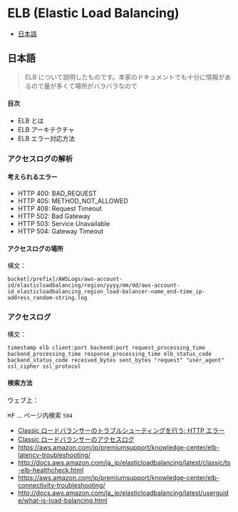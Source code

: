 # ELB (Elastic Load Balancing)

* [日本語](#日本語)

## 日本語
> ELB について説明したものです。本家のドキュメントでも十分に情報があるので量が多くて場所がバラバラなので

#### 目次

- ELB とは
- ELB アーキテクチャ
- ELB エラー対応方法



### アクセスログの解析

#### 考えられるエラー

* HTTP 400: BAD_REQUEST
* HTTP 405: METHOD_NOT_ALLOWED
* HTTP 408: Request Timeout
* HTTP 502: Bad Gateway
* HTTP 503: Service Unavailable
* HTTP 504: Gateway Timeout

#### アクセスログの場所

構文：

```
bucket[/prefix]/AWSLogs/aws-account-id/elasticloadbalancing/region/yyyy/mm/dd/aws-account-id_elasticloadbalancing_region_load-balancer-name_end-time_ip-address_random-string.log
```

### アクセスログ

構文：

```
timestamp elb client:port backend:port request_processing_time backend_processing_time response_processing_time elb_status_code backend_status_code received_bytes sent_bytes "request" "user_agent" ssl_cipher ssl_protocol
```

#### 検索方法

ウェブ上：

<kbd>⌘F</kbd> ... ページ内検索 ` 504 `


* [Classic ロードバランサーのトラブルシューティングを行う: HTTP エラー](http://docs.aws.amazon.com/ja_jp/elasticloadbalancing/latest/classic/ts-elb-error-message.html#ts-elb-errorcodes-http502)
* [Classic ロードバランサーのアクセスログ](http://docs.aws.amazon.com/ja_jp/elasticloadbalancing/latest/classic/access-log-collection.html)
* https://aws.amazon.com/jp/premiumsupport/knowledge-center/elb-latency-troubleshooting/
* http://docs.aws.amazon.com/ja_jp/elasticloadbalancing/latest/classic/ts-elb-healthcheck.html
* https://aws.amazon.com/jp/premiumsupport/knowledge-center/elb-connectivity-troubleshooting/
* http://docs.aws.amazon.com/ja_jp/elasticloadbalancing/latest/userguide/what-is-load-balancing.html
